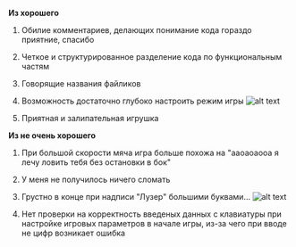 **Из хорошего**

1) Обилие комментариев, делающих понимание кода гораздо приятние, спасибо

2) Четкое и структурированное разделение кода по функциональным частям

3) Говорящие названия файликов

4) Возможность достаточно глубоко настроить режим игры ![alt text](image.png)

5) Приятная и залипательная игрушка

**Из не очень хорошего**

1) При большой скорости мяча игра больше похожа на "ааоаоаооа я лечу ловить тебя без остановки в бок" 

2) У меня не получилось ничего сломать

3) Грустно в конце при надписи "Лузер" большими буквами... ![alt text](image-1.png)

4) Нет проверки на корректность введеных данных с клавиатуры при настройке игровых параметров в начале игры, из-за чего при вводе не цифр возникает ошибка 